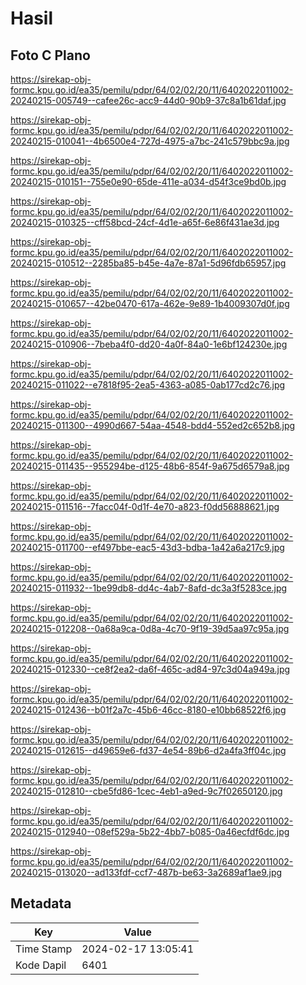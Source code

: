 # Hasil

## Foto C Plano

https://sirekap-obj-formc.kpu.go.id/ea35/pemilu/pdpr/64/02/02/20/11/6402022011002-20240215-005749--cafee26c-acc9-44d0-90b9-37c8a1b61daf.jpg

https://sirekap-obj-formc.kpu.go.id/ea35/pemilu/pdpr/64/02/02/20/11/6402022011002-20240215-010041--4b6500e4-727d-4975-a7bc-241c579bbc9a.jpg

https://sirekap-obj-formc.kpu.go.id/ea35/pemilu/pdpr/64/02/02/20/11/6402022011002-20240215-010151--755e0e90-65de-411e-a034-d54f3ce9bd0b.jpg

https://sirekap-obj-formc.kpu.go.id/ea35/pemilu/pdpr/64/02/02/20/11/6402022011002-20240215-010325--cff58bcd-24cf-4d1e-a65f-6e86f431ae3d.jpg

https://sirekap-obj-formc.kpu.go.id/ea35/pemilu/pdpr/64/02/02/20/11/6402022011002-20240215-010512--2285ba85-b45e-4a7e-87a1-5d96fdb65957.jpg

https://sirekap-obj-formc.kpu.go.id/ea35/pemilu/pdpr/64/02/02/20/11/6402022011002-20240215-010657--42be0470-617a-462e-9e89-1b4009307d0f.jpg

https://sirekap-obj-formc.kpu.go.id/ea35/pemilu/pdpr/64/02/02/20/11/6402022011002-20240215-010906--7beba4f0-dd20-4a0f-84a0-1e6bf124230e.jpg

https://sirekap-obj-formc.kpu.go.id/ea35/pemilu/pdpr/64/02/02/20/11/6402022011002-20240215-011022--e7818f95-2ea5-4363-a085-0ab177cd2c76.jpg

https://sirekap-obj-formc.kpu.go.id/ea35/pemilu/pdpr/64/02/02/20/11/6402022011002-20240215-011300--4990d667-54aa-4548-bdd4-552ed2c652b8.jpg

https://sirekap-obj-formc.kpu.go.id/ea35/pemilu/pdpr/64/02/02/20/11/6402022011002-20240215-011435--955294be-d125-48b6-854f-9a675d6579a8.jpg

https://sirekap-obj-formc.kpu.go.id/ea35/pemilu/pdpr/64/02/02/20/11/6402022011002-20240215-011516--7facc04f-0d1f-4e70-a823-f0dd56888621.jpg

https://sirekap-obj-formc.kpu.go.id/ea35/pemilu/pdpr/64/02/02/20/11/6402022011002-20240215-011700--ef497bbe-eac5-43d3-bdba-1a42a6a217c9.jpg

https://sirekap-obj-formc.kpu.go.id/ea35/pemilu/pdpr/64/02/02/20/11/6402022011002-20240215-011932--1be99db8-dd4c-4ab7-8afd-dc3a3f5283ce.jpg

https://sirekap-obj-formc.kpu.go.id/ea35/pemilu/pdpr/64/02/02/20/11/6402022011002-20240215-012208--0a68a9ca-0d8a-4c70-9f19-39d5aa97c95a.jpg

https://sirekap-obj-formc.kpu.go.id/ea35/pemilu/pdpr/64/02/02/20/11/6402022011002-20240215-012330--ce8f2ea2-da6f-465c-ad84-97c3d04a949a.jpg

https://sirekap-obj-formc.kpu.go.id/ea35/pemilu/pdpr/64/02/02/20/11/6402022011002-20240215-012436--b01f2a7c-45b6-46cc-8180-e10bb68522f6.jpg

https://sirekap-obj-formc.kpu.go.id/ea35/pemilu/pdpr/64/02/02/20/11/6402022011002-20240215-012615--d49659e6-fd37-4e54-89b6-d2a4fa3ff04c.jpg

https://sirekap-obj-formc.kpu.go.id/ea35/pemilu/pdpr/64/02/02/20/11/6402022011002-20240215-012810--cbe5fd86-1cec-4eb1-a9ed-9c7f02650120.jpg

https://sirekap-obj-formc.kpu.go.id/ea35/pemilu/pdpr/64/02/02/20/11/6402022011002-20240215-012940--08ef529a-5b22-4bb7-b085-0a46ecfdf6dc.jpg

https://sirekap-obj-formc.kpu.go.id/ea35/pemilu/pdpr/64/02/02/20/11/6402022011002-20240215-013020--ad133fdf-ccf7-487b-be63-3a2689af1ae9.jpg


## Metadata

| Key        | Value               |
| ---------- | ------------------- |
| Time Stamp | 2024-02-17 13:05:41 |
| Kode Dapil | 6401                |



